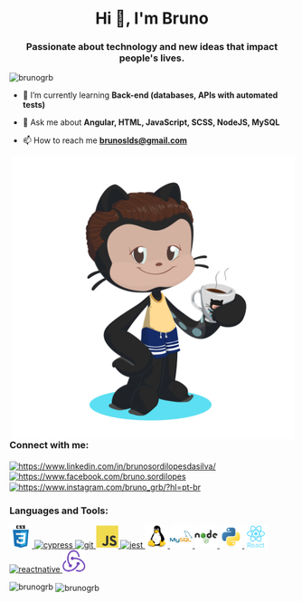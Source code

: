 <h1 align="center">Hi 👋, I'm Bruno</h1>
<h3 align="center">Passionate about technology and new ideas that impact people's lives.</h3>

<p align="left"> <img src="https://komarev.com/ghpvc/?username=brunogrb&label=Profile%20views&color=0e75b6&style=flat" alt="brunogrb" /> </p>

- 🌱 I’m currently learning **Back-end (databases, APIs with automated tests)**

- 💬 Ask me about **Angular, HTML, JavaScript, SCSS, NodeJS, MySQL**

- 📫 How to reach me **brunoslds@gmail.com**

<img align="right" alt="my octocat" width="500px" src="https://github.com/brunogrb/brunogrb/blob/main/my-octocat.png" />

<h3 align="left">Connect with me:</h3>
<p align="left">
<a href="https://linkedin.com/in/https://www.linkedin.com/in/brunosordilopesdasilva/" target="blank"><img align="center" src="https://cdn.jsdelivr.net/npm/simple-icons@3.0.1/icons/linkedin.svg" alt="https://www.linkedin.com/in/brunosordilopesdasilva/" height="30" width="40" /></a>
<a href="https://fb.com/https://www.facebook.com/bruno.sordilopes" target="blank"><img align="center" src="https://cdn.jsdelivr.net/npm/simple-icons@3.0.1/icons/facebook.svg" alt="https://www.facebook.com/bruno.sordilopes" height="30" width="40" /></a>
<a href="https://instagram.com/https://www.instagram.com/bruno_grb/?hl=pt-br" target="blank"><img align="center" src="https://cdn.jsdelivr.net/npm/simple-icons@3.0.1/icons/instagram.svg" alt="https://www.instagram.com/bruno_grb/?hl=pt-br" height="30" width="40" /></a>
</p>

<h3 align="left">Languages and Tools:</h3>
<p align="left"> <a href="https://www.w3schools.com/css/" target="_blank"> <img src="https://raw.githubusercontent.com/devicons/devicon/master/icons/css3/css3-original-wordmark.svg" alt="css3" width="40" height="40"/> </a> <a href="https://www.cypress.io" target="_blank"> <img src="https://raw.githubusercontent.com/simple-icons/simple-icons/6e46ec1fc23b60c8fd0d2f2ff46db82e16dbd75f/icons/cypress.svg" alt="cypress" width="40" height="40"/> </a> <a href="https://git-scm.com/" target="_blank"> <img src="https://www.vectorlogo.zone/logos/git-scm/git-scm-icon.svg" alt="git" width="40" height="40"/> </a> <a href="https://developer.mozilla.org/en-US/docs/Web/JavaScript" target="_blank"> <img src="https://raw.githubusercontent.com/devicons/devicon/master/icons/javascript/javascript-original.svg" alt="javascript" width="40" height="40"/> </a> <a href="https://jestjs.io" target="_blank"> <img src="https://www.vectorlogo.zone/logos/jestjsio/jestjsio-icon.svg" alt="jest" width="40" height="40"/> </a> <a href="https://www.linux.org/" target="_blank"> <img src="https://raw.githubusercontent.com/devicons/devicon/master/icons/linux/linux-original.svg" alt="linux" width="40" height="40"/> </a> <a href="https://www.mysql.com/" target="_blank"> <img src="https://raw.githubusercontent.com/devicons/devicon/master/icons/mysql/mysql-original-wordmark.svg" alt="mysql" width="40" height="40"/> </a> <a href="https://nodejs.org" target="_blank"> <img src="https://raw.githubusercontent.com/devicons/devicon/master/icons/nodejs/nodejs-original-wordmark.svg" alt="nodejs" width="40" height="40"/> </a> <a href="https://www.python.org" target="_blank"> <img src="https://raw.githubusercontent.com/devicons/devicon/master/icons/python/python-original.svg" alt="python" width="40" height="40"/> </a> <a href="https://reactjs.org/" target="_blank"> <img src="https://raw.githubusercontent.com/devicons/devicon/master/icons/react/react-original-wordmark.svg" alt="react" width="40" height="40"/> </a> <a href="https://reactnative.dev/" target="_blank"> <img src="https://reactnative.dev/img/header_logo.svg" alt="reactnative" width="40" height="40"/> </a> <a href="https://redux.js.org" target="_blank"> <img src="https://raw.githubusercontent.com/devicons/devicon/master/icons/redux/redux-original.svg" alt="redux" width="40" height="40"/> </a> </p>

<p><img align="left" src="https://github-readme-stats.vercel.app/api/top-langs?username=brunogrb&show_icons=true&locale=en&layout=compact" alt="brunogrb" /></p>

<p>&nbsp;<img align="center" src="https://github-readme-stats.vercel.app/api?username=brunogrb&show_icons=true&locale=en" alt="brunogrb" /></p>
